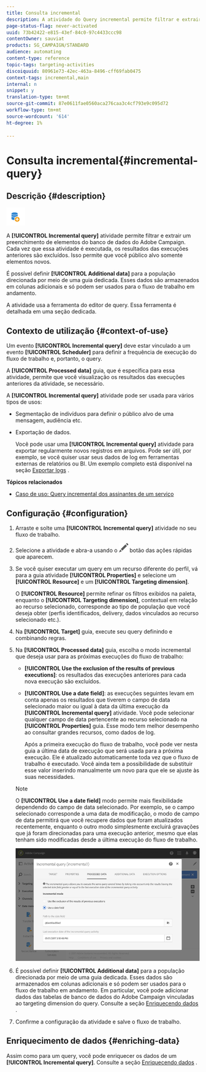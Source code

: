 ```yaml
---
title: Consulta incremental
description: A atividade do Query incremental permite filtrar e extrair um preenchimento de elementos do banco de dados do Adobe Campaign.
page-status-flag: never-activated
uuid: 73b42422-e815-43ef-84c0-97c4433ccc98
contentOwner: sauviat
products: SG_CAMPAIGN/STANDARD
audience: automating
content-type: reference
topic-tags: targeting-activities
discoiquuid: 80961e73-42ec-463a-8496-cff69fab0475
context-tags: incremental,main
internal: n
snippet: y
translation-type: tm+mt
source-git-commit: 87e0611fae0560aca276caa3c4cf793e9c095d72
workflow-type: tm+mt
source-wordcount: '614'
ht-degree: 1%

---
```



# Consulta incremental{#incremental-query}

## Descrição {#description}

![](assets/incremental.png)

A **[!UICONTROL Incremental query]** atividade permite filtrar e extrair um preenchimento de elementos do banco de dados do Adobe Campaign. Cada vez que essa atividade é executada, os resultados das execuções anteriores são excluídos. Isso permite que você público alvo somente elementos novos.

É possível definir **[!UICONTROL Additional data]** para a população direcionada por meio de uma guia dedicada. Esses dados são armazenados em colunas adicionais e só podem ser usados para o fluxo de trabalho em andamento.

A atividade usa a ferramenta do editor de query. Essa ferramenta é detalhada em uma seção [](../../automating/using/editing-queries.md#about-query-editor)dedicada.

## Contexto de utilização {#context-of-use}

Um evento **[!UICONTROL Incremental query]** deve estar vinculado a um evento **[!UICONTROL Scheduler]** para definir a frequência de execução do fluxo de trabalho e, portanto, o query.

A **[!UICONTROL Processed data]** guia, que é específica para essa atividade, permite que você visualização os resultados das execuções anteriores da atividade, se necessário.

A **[!UICONTROL Incremental query]** atividade pode ser usada para vários tipos de usos:

* Segmentação de indivíduos para definir o público alvo de uma mensagem, audiência etc.

* Exportação de dados.

   Você pode usar uma **[!UICONTROL Incremental query]** atividade para exportar regularmente novos registros em arquivos. Pode ser útil, por exemplo, se você quiser usar seus dados de log em ferramentas externas de relatórios ou BI. Um exemplo completo está disponível na seção [Exportar logs](../../automating/using/exporting-logs.md) .

**Tópicos relacionados**

* [Caso de uso: Query incremental dos assinantes de um serviço](../../automating/using/incremental-query-on-subscribers.md)

## Configuração {#configuration}

1. Arraste e solte uma **[!UICONTROL Incremental query]** atividade no seu fluxo de trabalho.
1. Selecione a atividade e abra-a usando o ![](assets/edit_darkgrey-24px.png) botão das ações rápidas que aparecem.
1. Se você quiser executar um query em um recurso diferente do perfil, vá para a guia atividade **[!UICONTROL Properties]** e selecione um **[!UICONTROL Resource]** e um **[!UICONTROL Targeting dimension]**.

   O **[!UICONTROL Resource]** permite refinar os filtros exibidos na paleta, enquanto o **[!UICONTROL Targeting dimension]**, contextual em relação ao recurso selecionado, corresponde ao tipo de população que você deseja obter (perfis identificados, delivery, dados vinculados ao recurso selecionado etc.).

1. Na **[!UICONTROL Target]** guia, execute seu query definindo e combinando regras.
1. Na **[!UICONTROL Processed data]** guia, escolha o modo incremental que deseja usar para as próximas execuções do fluxo de trabalho:

   * **[!UICONTROL Use the exclusion of the results of previous executions]**: os resultados das execuções anteriores para cada nova execução são excluídos.
   * **[!UICONTROL Use a date field]**: as execuções seguintes levam em conta apenas os resultados que tiverem o campo de data selecionado maior ou igual à data da última execução da **[!UICONTROL Incremental query]** atividade. Você pode selecionar qualquer campo de data pertencente ao recurso selecionado na **[!UICONTROL Properties]** guia. Esse modo tem melhor desempenho ao consultar grandes recursos, como dados de log.

      Após a primeira execução do fluxo de trabalho, você pode ver nesta guia a última data de execução que será usada para a próxima execução. Ele é atualizado automaticamente toda vez que o fluxo de trabalho é executado. Você ainda tem a possibilidade de substituir esse valor inserindo manualmente um novo para que ele se ajuste às suas necessidades.
   >[!NOTE]
   >
   >O **[!UICONTROL Use a date field]** modo permite mais flexibilidade dependendo do campo de data selecionado. Por exemplo, se o campo selecionado corresponde a uma data de modificação, o modo de campo de data permitirá que você recupere dados que foram atualizados recentemente, enquanto o outro modo simplesmente excluirá gravações que já foram direcionadas para uma execução anterior, mesmo que elas tenham sido modificadas desde a última execução do fluxo de trabalho.

   ![](assets/incremental_query_usedatefield.png)

1. É possível definir **[!UICONTROL Additional data]** para a população direcionada por meio de uma guia dedicada. Esses dados são armazenados em colunas adicionais e só podem ser usados para o fluxo de trabalho em andamento. Em particular, você pode adicionar dados das tabelas de banco de dados do Adobe Campaign vinculadas ao targeting dimension do query. Consulte a seção [Enriquecendo dados](../../automating/using/query.md#enriching-data) .
1. Confirme a configuração da atividade e salve o fluxo de trabalho.

## Enriquecimento de dados {#enriching-data}

Assim como para um query, você pode enriquecer os dados de um **[!UICONTROL Incremental query]**. Consulte a seção [Enriquecendo dados](../../automating/using/query.md#enriching-data) .
